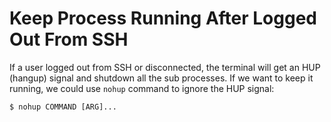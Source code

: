 # Keep Process Running After Logged Out From SSH

If a user logged out from SSH or disconnected, the terminal will get an HUP (hangup) signal and shutdown all the sub processes. If we want to keep it running, we could use `nohup` command to ignore the HUP signal:

  ```console
$ nohup COMMAND [ARG]...
  ```

